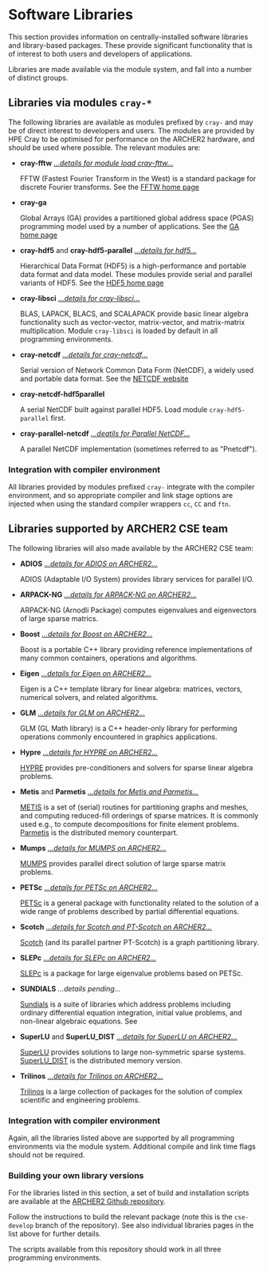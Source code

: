 # Software Libraries

This section provides information on centrally-installed software
libraries and library-based packages. These provide significant
functionality that is of interest to both users and developers of
applications.

Libraries are made available via the module system, and fall into
a number of distinct groups.

## Libraries via modules `cray-*`

The following libraries are available as modules prefixed by `cray-`
and may be of direct interest to developers and users. The modules are
provided by HPE Cray to be optimised for performance on the ARCHER2
hardware, and should be used where possible. The relevant
modules are:

- **cray-fftw** [*...details for module load cray-fttw...*](fftw.md)

    FFTW (Fastest Fourier Transform in the West) is a standard package for
    discrete Fourier transforms. See the
    [FFTW home page][1]

- **cray-ga**

    Global Arrays (GA) provides a partitioned global address space (PGAS)
    programming model used by a number of applications. See the
    [GA home page][2]

- **cray-hdf5** and **cray-hdf5-parallel** [*...details for hdf5...*](hdf5.md)

    Hierarchical Data Format (HDF5) is a high-performance and portable data
    format and data model. These modules provide serial and parallel
    variants of HDF5. See the
    [HDF5 home page](https://portal.hdfgroup.org/display/HDF5/HDF5)

- **cray-libsci** [*...details for cray-libsci...*](libsci.md)

    
     BLAS, LAPACK, BLACS, and SCALAPACK provide basic linear algebra
     functionality such as vector-vector, matrix-vector, and
     matrix-matrix multiplication.
     Module `cray-libsci` is loaded by default in all programming
     environments.

- **cray-netcdf** [*...details for cray-netcdf...*](netcdf.md)

    Serial version of Network Common Data Form (NetCDF), a widely used
    and portable data format.
    See the [NETCDF website](https://www.unidata.ucar.edu/software/netcdf/)

- **cray-netcdf-hdf5parallel**

    A serial NetCDF built against parallel HDF5. Load module
    `cray-hdf5-parallel` first.
 
- **cray-parallel-netcdf** [*...deatils for Parallel NetCDF...*](netcdf.md)

    A parallel NetCDF implementation (sometimes referred to as "Pnetcdf").

[1]: https://hpc.pnl.gov/globalarrays/index.shtml
[2]: http://www.fftw.org/


### Integration with compiler environment

All libraries provided by  modules prefixed `cray-` integrate with the
compiler environment, and so appropriate compiler and link stage options
are injected when using the standard compiler wrappers `cc`, `CC` and `ftn`.


## Libraries supported by ARCHER2 CSE team

The following libraries will also made available by the ARCHER2 CSE team:

- **ADIOS** [*...details for ADIOS on ARCHER2...*](adios.md)

    ADIOS (Adaptable I/O System) provides library services for parallel I/O. 

- **ARPACK-NG** [*...details for ARPACK-NG on ARCHER2...*](arpack.md)

    ARPACK-NG (Arnodli Package) computes eigenvalues and eigenvectors
    of large sparse matrics.

- **Boost** [*...details for Boost on ARCHER2...*](boost.md)

    Boost is a portable C++ library providing reference implementations
    of many common containers, operations and algorithms.

- **Eigen** [*...details for Eigen on ARCHER2...*](eigen.md)

    Eigen is a C++ template library for linear algebra: matrices,
    vectors, numerical solvers, and related algorithms.

- **GLM** [*...details for GLM on ARCHER2...*](glm.md)

    GLM (GL Math library) is a C++ header-only library for performing
    operations commonly encountered in graphics applications.

- **Hypre** [*...details for HYPRE on ARCHER2...*](hypre.md)

    [HYPRE](https://hypre.readthedocs.io/en/latest/ch-intro.html)
    provides pre-conditioners and solvers for sparse linear algebra problems.

- **Metis** and **Parmetis** [*...details for Metis and Parmetis...*](metis.md)

    [METIS][500] is a set of (serial) routines for partitioning graphs and
    meshes, and computing reduced-fill orderings of sparse matrices. It is
    commonly used e.g., to compute decompositions for finite element problems.
    [Parmetis][501] is the distributed memory counterpart.

[500]: http://glaros.dtc.umn.edu/gkhome/metis/metis/overview
[501]: http://glaros.dtc.umn.edu/gkhome/metis/parmetis/overview

- **Mumps** [*...details for MUMPS on ARCHER2...*](mumps.md)

    [MUMPS](http://mumps.enseeiht.fr) provides parallel direct solution of large sparse matrix problems.

- **PETSc** [*...details for PETSc on ARCHER2...*](petsc.md)

    [PETSc][700] is a general package with functionality related to the
    solution of a wide range of problems described by partial differential
    equations.

[700]:  https://www.mcs.anl.gov/petsc/

- **Scotch** [*...details for Scotch and PT-Scotch on ARCHER2...*](scotch.md)

    [Scotch](https://www.labri.fr/perso/pelegrin/scotch/) (and its parallel partner PT-Scotch) is a graph partitioning library.

- **SLEPc** [*...details for SLEPc on ARCHER2...*](slepc.md)

    [SLEPc][760] is a package for large eigenvalue problems based on PETSc.

[760]: https://slepc.upv.es

- **SUNDIALS** *...details pending...*

    [Sundials](https://computing.llnl.gov/projects/sundials) is a suite of libraries which address problems including
    ordinary differential equation integration, initial value problems,
    and non-linear algebraic equations.
    See 

- **SuperLU** and **SuperLU_DIST** [*...details for SuperLU on ARCHER2...*](superlu.md)

    [SuperLU][800] provides solutions to large non-symmetric sparse systems.
    [SuperLU_DIST][810] is the distributed memory version.

[800]: https://portal.nersc.gov/project/sparse/superlu/
[810]: https://portal.nersc.gov/project/sparse/superlu/#superlu_dist

- **Trilinos** [*...details for Trilinos on ARCHER2...*](trilinos.md)

    [Trilinos](https://trilinos.github.io/) is a large collection of packages
    for the solution of complex scientific and engineering problems.


### Integration with compiler environment

Again, all the libraries listed above are supported by all programming
environments via the module system. Additional compile and link time
flags should not be required.


### Building your own library versions

For the libraries listed in this section, a set of build and installation
scripts are available at the [ARCHER2 Github repository][3].

[3]:https://github.com/ARCHER2-HPC/pe-scripts/tree/cse-develop

Follow the instructions to build the relevant package (note this
is the `cse-develop` branch of the repository). See also individual
libraries pages in the list above for further details.

The scripts available from this repository should work in all three
programming environments.
